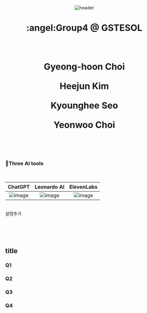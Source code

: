 <div align=center>
  
![header](https://capsule-render.vercel.app/api?type=waving&height=300&color=gradient&text=Input%20text)
</div>
  
  <div align=center>
    <h1>:angel:Group4 @ GSTESOL
  <p>   <br>
  <p>Gyeong-hoon Choi
  <p>Heejun Kim
  <p>Kyounghee Seo
  <p>Yeonwoo Choi
   <br>
   <br>
   <br>
    </div>


### :rocket:**Three AI tools**
   <br>
<div align=center>
   
|ChatGPT|Leonardo AI|ElevenLabs|
|:--:|:--:|:--:|
|![image](https://github.com/ShieldEdu/G4/assets/162398654/5c69852a-b528-466c-a0ca-983d8aba2f9d)|![image](https://github.com/ShieldEdu/G4/assets/162398654/2e4859fb-72c8-4ff8-9276-cdc67385f100)|![image](https://github.com/ShieldEdu/G4/assets/162398654/eec5f177-e77b-492e-ab68-7a2bcaa49cb3)|
</div>
   <br>
설명추가

<br>
<br>
<br>
<br>
<br>

## title


### Q1


### Q2


### Q3


### Q4
